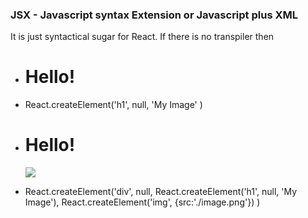 ### JSX - Javascript syntax Extension or Javascript plus XML

It is just syntactical sugar for React. If there is no transpiler then

- <h1>Hello!</h1>
- React.createElement('h1', null, 'My Image' )

- <Div>
  <h1>Hello!</h1> 
  <img src='./image.png'/>
  </Div>
- React.createElement('div', null,
  React.createElement('h1', null, 'My Image'),
  React.createElement('img', {src:'./image.png'})
  )
